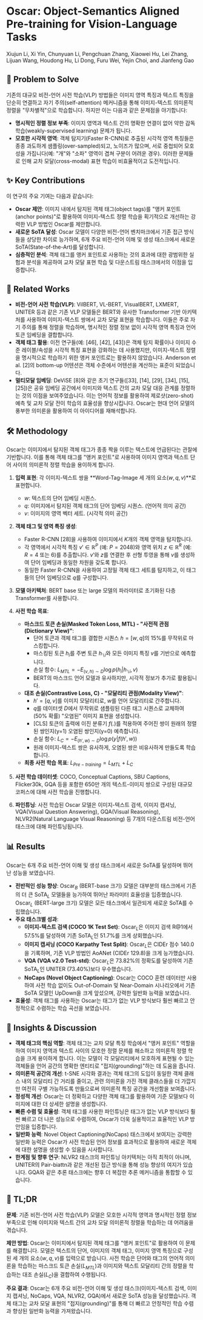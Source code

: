 # Oscar: Object-Semantics Aligned Pre-training for Vision-Language Tasks

Xiujun Li, Xi Yin, Chunyuan Li, Pengchuan Zhang, Xiaowei Hu, Lei Zhang, Lijuan Wang, Houdong Hu, Li Dong, Furu Wei, Yejin Choi, and Jianfeng Gao

## 🧩 Problem to Solve

기존의 대규모 비전-언어 사전 학습(VLP) 방법들은 이미지 영역 특징과 텍스트 특징을 단순히 연결하고 자기 주의(self-attention) 메커니즘을 통해 이미지-텍스트 의미론적 정렬을 "무차별적"으로 학습합니다. 하지만 이는 다음과 같은 문제점을 야기합니다:

- **명시적인 정렬 정보 부족**: 이미지 영역과 텍스트 간의 명확한 연결이 없어 약한 감독 학습(weakly-supervised learning) 문제가 됩니다.
- **모호한 시각적 영역**: 객체 탐지기(Faster R-CNN)로 추출된 시각적 영역 특징들은 종종 과도하게 샘플링(over-sampled)되고, 노이즈가 많으며, 서로 중첩되어 모호성을 가집니다(예: "개"와 "소파" 영역이 겹쳐 구분이 어려운 경우).
  이러한 문제들로 인해 교차 모달(cross-modal) 표현 학습이 비효율적이고 도전적입니다.

## ✨ Key Contributions

이 연구의 주요 기여는 다음과 같습니다:

- **Oscar 제안**: 이미지 내에서 탐지된 객체 태그(object tags)를 "앵커 포인트(anchor points)"로 활용하여 이미지-텍스트 정렬 학습을 획기적으로 개선하는 강력한 VLP 방법인 Oscar를 제안합니다.
- **새로운 SoTA 달성**: Oscar 모델이 다양한 비전-언어 벤치마크에서 기존 접근 방식들을 상당한 차이로 능가하며, 6개 주요 비전-언어 이해 및 생성 태스크에서 새로운 SoTA(State-of-the-Art)를 달성합니다.
- **심층적인 분석**: 객체 태그를 앵커 포인트로 사용하는 것의 효과에 대한 광범위한 실험과 분석을 제공하여 교차 모달 표현 학습 및 다운스트림 태스크에서의 이점을 입증합니다.

## 📎 Related Works

- **비전-언어 사전 학습(VLP)**: VilBERT, VL-BERT, VisualBERT, LXMERT, UNITER 등과 같은 기존 VLP 모델들은 BERT와 유사한 Transformer 기반 아키텍처를 사용하여 이미지-텍스트 쌍에서 교차 모달 표현을 학습합니다. 이들은 주로 자기 주의를 통해 정렬을 학습하며, 명시적인 정렬 정보 없이 시각적 영역 특징과 언어 토큰 임베딩을 결합합니다.
- **객체 태그 활용**: 이전 연구들(예: [46], [42], [43])은 객체 탐지 확률이나 이미지 수준 레이블/속성을 시각적 특징 표현을 강화하는 데 사용했지만, 이미지-텍스트 정렬을 명시적으로 학습하기 위한 앵커 포인트로는 활용하지 않았습니다. Anderson et al. [2]의 bottom-up 어텐션은 객체 수준에서 어텐션을 계산하는 표준이 되었습니다.
- **멀티모달 임베딩**: DeViSE [8]와 같은 초기 연구들([33], [14], [29], [34], [15], [25])은 공유 임베딩 공간에서 이미지와 텍스트 간의 교차 모달 대응 관계를 정렬하는 것의 이점을 보여주었습니다. 이는 언어적 정보를 활용하여 제로샷(zero-shot) 예측 및 교차 모달 전이 학습의 효율성을 향상시킵니다. Oscar는 현대 언어 모델의 풍부한 의미론을 활용하여 이 아이디어를 재해석합니다.

## 🛠️ Methodology

Oscar는 이미지에서 탐지된 객체 태그가 종종 짝을 이루는 텍스트에 언급된다는 관찰에 기반합니다. 이를 통해 객체 태그를 "앵커 포인트"로 사용하여 이미지 영역과 텍스트 단어 사이의 의미론적 정렬 학습을 용이하게 합니다.

1. **입력 표현**: 각 이미지-텍스트 쌍을 **Word-Tag-Image 세 개의 요소($w, q, v$)**로 표현합니다.

   - $w$: 텍스트의 단어 임베딩 시퀀스.
   - $q$: 이미지에서 탐지된 객체 태그의 단어 임베딩 시퀀스. (언어적 의미 공간)
   - $v$: 이미지의 영역 벡터 세트. (시각적 의미 공간)

2. **객체 태그 및 영역 특징 생성**:

   - Faster R-CNN [28]을 사용하여 이미지에서 $K$개의 객체 영역을 탐지합니다.
   - 각 영역에서 시각적 특징 $v' \in \mathbb{R}^{P}$ (예: $P=2048$)와 영역 위치 $z \in \mathbb{R}^{R}$ (예: $R=4$ 또는 $6$)를 추출합니다. $v'$와 $z$를 연결한 후 선형 투영을 통해 $v$를 생성하여 단어 임베딩과 동일한 차원을 갖도록 합니다.
   - 동일한 Faster R-CNN을 사용하여 고정밀 객체 태그 세트를 탐지하고, 이 태그들의 단어 임베딩으로 $q$를 구성합니다.

3. **모델 아키텍처**: BERT base 또는 large 모델의 파라미터로 초기화된 다층 Transformer를 사용합니다.

4. **사전 학습 목표**:

   - **마스크드 토큰 손실(Masked Token Loss, MTL) - "사전적 관점(Dictionary View)"**:
     - 단어 토큰과 객체 태그를 결합한 시퀀스 $h = [w, q]$의 15%를 무작위로 마스킹합니다.
     - 마스킹된 토큰 $h_i$를 주변 토큰 $h_{\backslash i}$와 모든 이미지 특징 $v$를 기반으로 예측합니다.
     - 손실 함수: $L_{MTL} = -E_{(v,h) \sim D} \log p(h_i | h_{\backslash i}, v)$
     - BERT의 마스크드 언어 모델과 유사하지만, 시각적 정보가 추가로 활용됩니다.
   - **대조 손실(Contrastive Loss, C) - "모달리티 관점(Modality View)"**:
     - $h' = [q, v]$를 이미지 모달리티로, $w$를 언어 모달리티로 간주합니다.
     - $q$를 데이터셋 $D$에서 무작위로 샘플링된 다른 태그 시퀀스로 교체하여(50% 확률) "오염된" 이미지 표현을 생성합니다.
     - [CLS] 토큰의 출력에 이진 분류기 $f(.)$를 적용하여 주어진 쌍이 원래의 정렬된 쌍인지(y=1) 오염된 쌍인지(y=0) 예측합니다.
     - 손실 함수: $L_C = -E_{(h',w) \sim D} \log p(y | f(h',w))$
     - 원래 이미지-텍스트 쌍은 유사하게, 오염된 쌍은 비유사하게 만들도록 학습합니다.
   - **최종 사전 학습 목표**: $L_{Pre-training} = L_{MTL} + L_C$

5. **사전 학습 데이터셋**: COCO, Conceptual Captions, SBU Captions, Flicker30k, GQA 등을 포함한 650만 개의 텍스트-이미지 쌍으로 구성된 대규모 코퍼스에 대해 사전 학습을 진행합니다.

6. **파인튜닝**: 사전 학습된 Oscar 모델은 이미지-텍스트 검색, 이미지 캡셔닝, VQA(Visual Question Answering), GQA(Visual Reasoning), NLVR2(Natural Language Visual Reasoning) 등 7개의 다운스트림 비전-언어 태스크에 대해 파인튜닝됩니다.

## 📊 Results

Oscar는 6개 주요 비전-언어 이해 및 생성 태스크에서 새로운 SoTA를 달성하며 뛰어난 성능을 보였습니다.

- **전반적인 성능 향상**: Oscar$_{B}$ (BERT-base 크기) 모델은 대부분의 태스크에서 기존의 더 큰 SoTA$_{L}$ 모델들을 능가하여 뛰어난 파라미터 효율성을 입증했습니다. Oscar$_{L}$ (BERT-large 크기) 모델은 모든 태스크에서 일관되게 새로운 SoTA를 수립했습니다.
- **주요 태스크별 성과**:
  - **이미지-텍스트 검색 (COCO 1K Test Set)**: Oscar$_{L}$은 이미지 검색 R@1에서 57.5%를 달성하여 기존 SoTA$_{L}$인 51.7%를 크게 상회했습니다.
  - **이미지 캡셔닝 (COCO Karpathy Test Split)**: Oscar$_{L}$은 CIDEr 점수 140.0을 기록하며, 기존 VLP 방법인 AoANet (CIDEr 129.8)을 크게 능가했습니다.
  - **VQA (VQA v2.0 Test-std)**: Oscar$_{L}$은 73.82%의 정확도를 달성하여 기존 SoTA$_{L}$인 UNITER (73.40%)보다 우수했습니다.
  - **NoCaps (Novel Object Captioning)**: Oscar는 COCO 훈련 데이터만 사용하여 사전 학습 없이도 Out-of-Domain 및 Near-Domain 시나리오에서 기존 SoTA 모델인 UpDown을 크게 앞섰으며, 강력한 일반화 능력을 보였습니다.
- **효율성**: 객체 태그를 사용하는 Oscar는 태그가 없는 VLP 방식보다 훨씬 빠르고 안정적으로 수렴하는 학습 곡선을 보였습니다.

## 🧠 Insights & Discussion

- **객체 태그의 핵심 역할**: 객체 태그는 교차 모달 특징 학습에서 "앵커 포인트" 역할을 하여 이미지 영역과 텍스트 사이의 모호한 정렬 문제를 해소하고 의미론적 정렬 학습을 크게 용이하게 합니다. 이는 모델이 각 모달리티에서 모호하게 표현될 수 있는 객체들을 언어 공간의 명확한 엔티티로 "접지(grounding)"하는 데 도움을 줍니다.
- **의미론적 공간의 개선**: t-SNE 시각화 결과는 객체 태그의 도입이 동일한 객체 클래스 내의 모달리티 간 거리를 줄이고, 관련 의미론을 가진 객체 클래스들을 더 가깝지만 여전히 구별 가능하도록 만듦으로써 의미론적 특징 공간을 개선함을 보여줍니다.
- **정성적 개선**: Oscar는 더 정확하고 다양한 객체 태그를 활용하여 기준 모델보다 이미지에 대한 더 상세한 설명을 생성합니다.
- **빠른 수렴 및 효율성**: 객체 태그를 사용한 파인튜닝은 태그가 없는 VLP 방식보다 훨씬 빠르고 더 나은 성능으로 수렴하여, Oscar가 더욱 실용적이고 효율적인 VLP 방안임을 입증합니다.
- **일반화 능력**: Novel Object Captioning(NoCaps) 태스크에서 보여지는 강력한 일반화 능력은 Oscar가 사전 학습된 언어 정보를 효과적으로 활용하여 새로운 객체에 대한 설명을 생성할 수 있음을 시사합니다.
- **한계점 및 향후 연구**: NLVR2 태스크의 파인튜닝 아키텍처는 아직 최적이 아니며, UNITER의 Pair-biattn과 같은 개선된 접근 방식을 통해 성능 향상의 여지가 있습니다. GQA와 같은 추론 태스크에는 향후 더 복잡한 추론 메커니즘을 통합할 수 있습니다.

## 📌 TL;DR

**문제**: 기존 비전-언어 사전 학습(VLP) 모델은 모호한 시각적 영역과 명시적인 정렬 정보 부족으로 인해 이미지와 텍스트 간의 교차 모달 의미론적 정렬을 학습하는 데 어려움을 겪습니다.

**제안 방법**: Oscar는 이미지에서 탐지된 객체 태그를 "앵커 포인트"로 활용하여 이 문제를 해결합니다. 모델은 텍스트의 단어, 이미지의 객체 태그, 이미지 영역 특징으로 구성된 세 개의 요소($w, q, v$)를 입력으로 받습니다. 사전 학습은 단어와 태그의 언어적 의미론을 학습하는 마스크드 토큰 손실($L_{MTL}$)과 이미지와 텍스트 모달리티 간의 정렬을 학습하는 대조 손실($L_C$)을 결합하여 수행됩니다.

**주요 결과**: Oscar는 6개 주요 비전-언어 이해 및 생성 태스크(이미지-텍스트 검색, 이미지 캡셔닝, NoCaps, VQA, NLVR2, GQA)에서 새로운 SoTA 성능을 달성했습니다. 객체 태그는 교차 모달 표현의 "접지(grounding)"를 통해 더 빠르고 안정적인 학습 수렴과 향상된 일반화 능력을 가져왔습니다.
